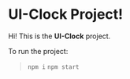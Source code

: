 # UI-Clock Project!

Hi! This is the **UI-Clock** project.

To run the project:

> `npm i` 
> `npm start`
